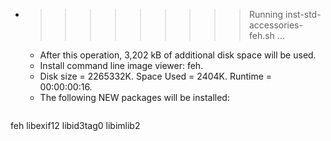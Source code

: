 * >>>>>>>>> Running inst-std-accessories-feh.sh ...
  * After this operation, 3,202 kB of additional disk space will be used.
  * Install command line image viewer: feh.
  * Disk size = 2265332K. Space Used = 2404K. Runtime = 00:00:00:16.
  * The following NEW packages will be installed:
  ```bash
feh libexif12 libid3tag0 libimlib2
  ```
